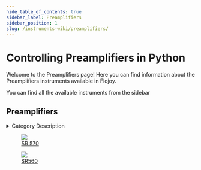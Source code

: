 ```yaml
--- 
hide_table_of_contents: true
sidebar_label: Preamplifiers
sidebar_position: 1
slug: /instruments-wiki/preamplifiers/
---
```


# Controlling Preamplifiers in Python

Welcome to the Preamplifiers page! Here you can find information about the Preamplifiers instruments available in Flojoy.

You can find all the available instruments from the sidebar


## Preamplifiers 

 <details> 
 <summary>Category Description</summary> 
 A preamplifier, also known as a preamp, is an electronic amplifier that converts a weak electrical signal into an output signal strong enough to be noise-tolerant and strong enough for further processing, or for sending to a power amplifier and a loudspeaker. Without this, the final signal would be noisy or distorted. They are typically used to amplify signals from analog sensors such as microphones and pickups. Because of this, the preamplifier is often placed close to the sensor to reduce the effects of noise and interference. 
 </details> 

 <div className="flex flex-wrap" style={{ marginLeft: "-55px" }}>


<div className="p-4">

<a href="/instruments-wiki/preamplifiers/stanford-research-systems/sr-570">
<figure style={{ width: "200px", height: "200px", objectFit: "scale-down", marginRight: "15px" }}>
<img src="https://res.cloudinary.com/dhopxs1y3/image/upload/e_bgremoval/v1692395465/Instruments/Preamplifiers/SR-570/file.png" style={{ width: "200px", height: "200px", objectFit: "scale-down", marginRight: "15px" }} />
<figcaption>SR 570</figcaption>
</figure>
</a></div>


<div className="p-4">

<a href="/instruments-wiki/preamplifiers/stanford-research-systems/sr560">
<figure style={{ width: "200px", height: "200px", objectFit: "scale-down", marginRight: "15px" }}>
<img src="https://res.cloudinary.com/dhopxs1y3/image/upload/e_bgremoval/v1692395651/Instruments/Preamplifiers/SR560/file.png" style={{ width: "200px", height: "200px", objectFit: "scale-down", marginRight: "15px" }} />
<figcaption>SR560</figcaption>
</figure>
</a></div>
</div>